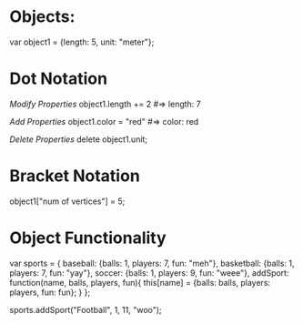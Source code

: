 # Objects:

var object1 = {length: 5, unit: "meter"};

# Dot Notation
  *Modify Properties*
    object1.length += 2
      #=> length: 7

  *Add Properties*
    object1.color = "red"
      #=> color: red

  *Delete Properties*
    delete object1.unit;

# Bracket Notation
  object1["num of vertices"] = 5;

# Object Functionality
  var sports = {
    baseball: {balls: 1, players: 7, fun: "meh"},
    basketball: {balls: 1, players: 7, fun: "yay"},
    soccer: {balls: 1, players: 9, fun: "weee"},
    addSport: function(name, balls, players, fun){
      this[name] = {balls: balls, players: players, fun: fun};
    }
  };

  sports.addSport("Football", 1, 11, "woo");

